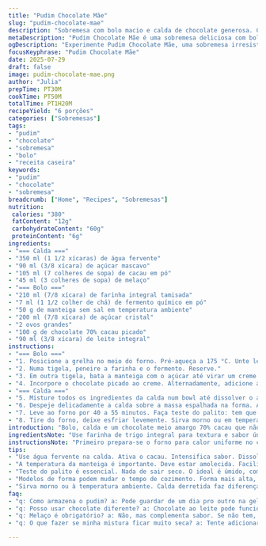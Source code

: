 ```yaml
---
title: "Pudim Chocolate Mãe"
slug: "pudim-chocolate-mae"
description: "Sobremesa com bolo macio e calda de chocolate generosa. Combina farinha de trigo integral com cacau em pó e melado de cana para toque natural. O chocolate amargo é substituído por chocolate 70% cacau, e o sirop de milho por melaço. Cozimento de 40 a 55 minutos em forno médio. Serve 6 porções. Receita vegetariana, sem castanhas."
metaDescription: "Pudim Chocolate Mãe é uma sobremesa deliciosa com bolo macio e calda de chocolate. Perfeito para momentos especiais."
ogDescription: "Experimente Pudim Chocolate Mãe, uma sobremesa irresistível com textura única e sabor intenso. A doçura do açúcar mascavo combina com o chocolate 70%."
focusKeyphrase: "Pudim Chocolate Mãe"
date: 2025-07-29
draft: false
image: pudim-chocolate-mae.png
author: "Julia"
prepTime: PT30M
cookTime: PT50M
totalTime: PT1H20M
recipeYield: "6 porções"
categories: ["Sobremesas"]
tags:
- "pudim"
- "chocolate"
- "sobremesa"
- "bolo"
- "receita caseira"
keywords:
- "pudim"
- "chocolate"
- "sobremesa"
breadcrumb: ["Home", "Recipes", "Sobremesas"]
nutrition: 
 calories: "380"
 fatContent: "12g"
 carbohydrateContent: "60g"
 proteinContent: "6g"
ingredients:
- "=== Calda ==="
- "350 ml (1 1/2 xícaras) de água fervente"
- "90 ml (3/8 xícara) de açúcar mascavo"
- "105 ml (7 colheres de sopa) de cacau em pó"
- "45 ml (3 colheres de sopa) de melaço"
- "=== Bolo ==="
- "210 ml (7/8 xícara) de farinha integral tamisada"
- "7 ml (1 1/2 colher de chá) de fermento químico em pó"
- "50 g de manteiga sem sal em temperatura ambiente"
- "200 ml (7/8 xícara) de açúcar cristal"
- "2 ovos grandes"
- "100 g de chocolate 70% cacau picado"
- "90 ml (3/8 xícara) de leite integral"
instructions:
- "=== Bolo ==="
- "1. Posicione a grelha no meio do forno. Pré-aqueça a 175 °C. Unte levemente uma forma retangular de 30 x 20 cm com manteiga."
- "2. Numa tigela, peneire a farinha e o fermento. Reserve."
- "3. Em outra tigela, bata a manteiga com o açúcar até virar um creme fofo (aprox. 3 min). Junte os ovos um a um, batendo bem depois de cada adição."
- "4. Incorpore o chocolate picado ao creme. Alternadamente, adicione a farinha com fermento e o leite. Misture só até combinar. Transfira essa massa para a forma."
- "=== Calda ==="
- "5. Misture todos os ingredientes da calda num bowl até dissolver o açúcar e o cacau. Use água fervente para ajudar."
- "6. Despeje delicadamente a calda sobre a massa espalhada na forma. A calda vai penetrar no bolo durante o cozimento."
- "7. Leve ao forno por 40 a 55 minutos. Faça teste do palito: tem que sair úmido, com migalhas grudadas."
- "8. Tire do forno, deixe esfriar levemente. Sirva morno ou em temperatura ambiente."
introduction: "Bolo, calda e um chocolate meio amargo 70% cacau que não esconde o amargor, traz trama intensa. Trocou-se o açúcar branco por mascavo pra ter dedo rústico, natural. Manteiga batida com ovos, açúcar, queimas a química modesta do fermento integral. A calda entra quente, vai afundando no bolo cru, formando uma poça doce amarga na base. Sobremesa com raízes francesas, leve brasilidade no melaço substituindo xarope de milho industrial. Forno médio, tempo ajustado pra não secar, mas firmar. Bolo molhadinho, não precisa cobertura. Serve quente ou em temperatura de conversa na cozinha. Receita que conforta, queima a casa. Cambraia da cozinha antiga, cheiro intenso, chocolate."
ingredientsNote: "Use farinha de trigo integral para textura e sabor únicos. O cacau usado é puro, dica para melhor chocolate em pó: sem açúcar, escuro, amargo. O melaço dá um toque terroso, diferente do melado comum, que fica mais doce e suave. Leite integral para umidade equilibrada, se quiser versão vegana, leite de aveia com óleo vegetal substitui, alterando pouca coisa. A manteiga deve estar amolecida para garantir boa incorporação. O chocolate 70% tem sabor marcante, substitui eficazmente o meio amargo clássico. Açúcar mascavo gera um caramelo sutil, aroma mais complexo e menos doce que o refinado. Interessante mexer com esses ingredientes para dar mais vida, refrescar receita antiga. Medidas bem exatas pra consistência correta do bolo e calda. Água fervente ativa o cacau, traz intensidade à calda."
instructionsNote: "Primeiro prepara-se o forno para calor uniforme no centro, evitar queimaduras laterais. Untar leva tempo, mas evita que o bolo grude e quebre ao cortar. O batimento da manteiga, açúcar e ovos é crucial, cria estrutura para o bolo. Chocolate não derrete totalmente, fica pedaços picados dentro, quebra o doce no meio da massa. Alternar farinha e leite impede excesso de mistura, deixa bolo macio e úmido. Calda deve ser misturada bem pra dissolver totalmente o cacau e açúcar, sem grumos. Jogar calda quente na massa crua cria efeito escuro, líquido que entra no bolo e forma crosta por baixo. Tempo de forno pode variar, o centro deve estar firme mas não ressecado. Para servir, colher em porções generosas, bolo morno com toda aquela calda de chocolate escorrendo. Pode acompanhar café ou chá forte. Método direto, sem muita firula, respeitando tradição da receita clássica com toque brasileiro pelo alterado melaço e cacau."
tips:
- "Use água fervente na calda. Ativa o cacau. Intensifica sabor. Dissolve bem açúcar. Garante textura boa. Misture tudo até ficar liso. Evite grumos. Mistura bem, a calda precisa ficar homogênea."
- "A temperatura da manteiga é importante. Deve estar amolecida. Facilita a incorporação. Bolo fica mais fofo. Não bata demais a massa. Isso evita bolo pesado. Misturou, parou. Bolo macio é o que buscamos."
- "Teste do palito é essencial. Nada de sair seco. O ideal é úmido, com gruminhos. Isso assegura que não seca. Tempo de forno varia. Ajuda a ajustar. Fique atento e evite surpresas."
- "Modelos de forma podem mudar o tempo de cozimento. Forma mais alta, endurece mais rápido. Essa receita usa uma forma reta. Para melhor resultado, siga o tamanho indicado. Bolo uniforme é mais gostoso."
- "Sirva morno ou à temperatura ambiente. Calda derretida faz diferença. Pode acompanhar sorvete ou café. Textura quente combina com frio. Experimente novas combinações. Surpreenda os convidados."
faq:
- "q: Como armazena o pudim? a: Pode guardar de um dia pro outro na geladeira. Cubra com plástico. Mantém a umidade. Se secar, fica menos gostoso. Sirva frio ou morno."
- "q: Posso usar chocolate diferente? a: Chocolate ao leite pode funcionar. O sabor muda. Sabe mais doce, menos intenso. Chocolate amargo também é opção, mas é mais amargo. Siga o seu gosto."
- "q: Melaço é obrigatório? a: Não, mas complementa sabor. Se não tem, use melado ou xarope. Melaço traz um toque especial. Pode mudar a receita mas mantém o charme."
- "q: O que fazer se minha mistura ficar muito seca? a: Tente adicionar um pouco de leite. Cuidado. Não exagere, passa do ponto. Isso estraga a textura. A mistura deve ser um pouco densa."

---
```

